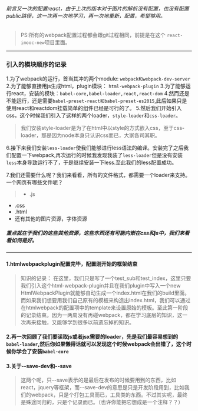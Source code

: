 ###### 前言又一次的配置react，由于上次的版本对于图片的解析没有配置，也没有配置public路径，这一次再一次地学习，再一次地重新，配置，希望够用。

> PS:所有的webpack配置过程都会跟git过程相同，前提是在这个 `react-imooc-new`项目里面。

*  *  *

### 引入的模块顺序的记录
1.为了webpack的运行，首当其冲的两个module:  `webpack和webpack-dev-server`
2.为了能够直接用js生成html，plugin模块： `html-webpack-plugin`
3.为了能够运行react，安装的模块：`babel-core,babel-loader,react,react-dom`
4.然而还是不能运行，还是需要`babel-preset-react和babel-preset-es2015`,此后如果只是使用react和reactdom挂载简单的组件已经是可行的了。
5.然后我们开始引入css，这个时候我们引入了这样的两个loader，`style-loader`和`css-loader`。
> 我们安装style-loader是为了在html中以style的方式嵌入css，至于css-loader，那是因为node本身只认识css而已，大家各司其职。

6.接下来我们安装`less-loader`使我们能够进行less语法的编译。安装完了之后我们配置一下webpack,再次运行的时候我发现我装了`less-loader`但是没有安装`less`本身导致运行不了，于是继续安装一下less.至此我们的less配置成功。

7.我们还需要什么呢？我们来看看，所有的文件格式，都需要一个loader来支持。一个网页有哪些文件呢？
>- .js
- .css
- .html
- 还有其他的图片资源，字体资源
##### 重点就在于我们的这些其他资源，这些东西还有可能内嵌在css和js中，我们来看看如何是好。

*  *  *

#### 1.htmlwebpackplugin配置完毕，配置刚开始的框架结束
> 知识的记录：
在这里，我们只是写了一个test_sub和test_index，这里只要我们引入这个html-webpack-plugin并且在我们plugin中写入一个new HtmlWebpackPlugin就能够自动生成一个index.html在我们的build里面。而如果我们想要用我们自己原有的模板来构造出index.html，我们可以通过在htmlwebpack的配置项中的template来设置原始的模板。至此第一阶段的记录结束。因为一两周没有再碰webpack，都在学习底层的知识，这一次再来接触，又能够学到很多以前遗忘掉的知识。

#### 2.再一次回顾了我们要读取js或者jsx需要的loader，先是我们最容易想到的`babel-loader`,然后你如果懒得话就可以发现这个时候webpack会出错了，这个时候你学会了安装`babel-core`

#### 3.关于--save-dev和--save
> 这两个呢，只--save表示的是最后在发布的时候要用到的东西，比如react，jquery等框架，而--save-dev的意思是只是开发阶段用到，比如我们的webpack，只是个打包工具而已，工具类的东西。不过其实呢，最终是殊途同归的，只是个记录而已。（也许你能把它想成是一个注释？？）